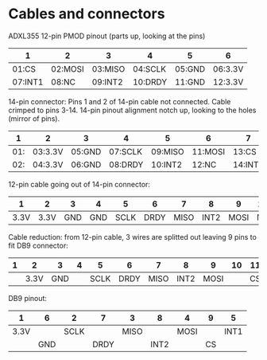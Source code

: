 # Cables and connectors

ADXL355 12-pin PMOD pinout (parts up, looking at the pins)

|    1    |    2    |    3    |    4    |    5    |    6    |
| ------- | ------- | ------- | ------- | ------- | ------- |
| 01:CS   | 02:MOSI | 03:MISO | 04:SCLK | 05:GND  | 06:3.3V |
| 07:INT1 | 08:NC   | 09:INT2 | 10:DRDY | 11:GND  | 12:3.3V |

14-pin connector: Pins 1 and 2 of 14-pin cable not connected.
Cable crimped to pins 3-14. 14-pin pinout alignment notch up,
looking to the holes (mirror of pins).

|    1    |    2    |    3    |    4    |    5    |    6    |    7    |
| ------- | ------- | ------- | ------- | ------- | ------- | ------- |
| 01:     | 03:3.3V | 05:GND  | 07:SCLK | 09:MISO | 11:MOSI | 13:CS   |
| 02:     | 04:3.3V | 06:GND  | 08:DRDY | 10:INT2 | 12:NC   | 14:INT1 |

12-pin cable going out of 14-pin connector:

|   1   |   2   |   3   |   4   |   5   |   6   |   7   |   8   |   9   |  10   |  11   |  12   |
| ----- | ----- | ----- | ----- | ----- | ----- | ----- | ----- | ----- | ----- | ----- | ----- |
| 3.3V  | 3.3V  |  GND  |  GND  | SCLK  | DRDY  | MISO  | INT2  | MOSI  |  NC   |  CS   | INT1  |

Cable reduction: from 12-pin cable, 3 wires are splitted out
leaving 9 pins to fit DB9 connector:

|   1   |   2   |   3   |   4   |   5   |   6   |   7   |   8   |   9   |  10   |  11   |  12   |
| ----- | ----- | ----- | ----- | ----- | ----- | ----- | ----- | ----- | ----- | ----- | ----- |
|       | 3.3V  |  GND  |       | SCLK  | DRDY  | MISO  | INT2  | MOSI  |       |  CS   | INT1  |

DB9 pinout:

|   1   |   6   |   2   |   7   |   3   |   8   |   4   |   9   |   5   |
| ----- | ----- | ----- | ----- | ----- | ----- | ----- | ----- | ----- |
| 3.3V  |       | SCLK  |       | MISO  |       | MOSI  |       | INT1  |
|       |  GND  |       | DRDY  |       | INT2  |       |  CS   |       |
